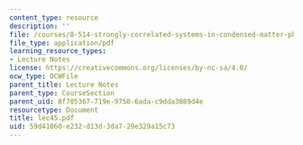 ```yaml
---
content_type: resource
description: ''
file: /courses/8-514-strongly-correlated-systems-in-condensed-matter-physics-fall-2003/59d41060e232d13d3da729e329a15c73_lec45.pdf
file_type: application/pdf
learning_resource_types:
- Lecture Notes
license: https://creativecommons.org/licenses/by-nc-sa/4.0/
ocw_type: OCWFile
parent_title: Lecture Notes
parent_type: CourseSection
parent_uid: 8f705367-719e-9750-6ada-c9dda3089d4e
resourcetype: Document
title: lec45.pdf
uid: 59d41060-e232-d13d-3da7-29e329a15c73
---
```

